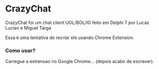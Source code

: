 # CrazyChat

CrazyChat foi um chat client UOL/BOL/IG feito em Delphi 7 por Lucas Lucian e Miguel Targa

Essa é uma tentativa de recriar ele usando Chrome Extension.

### Como usar?

Carregue a extrensao no Google Chrome... (depois acabo de escrever).
